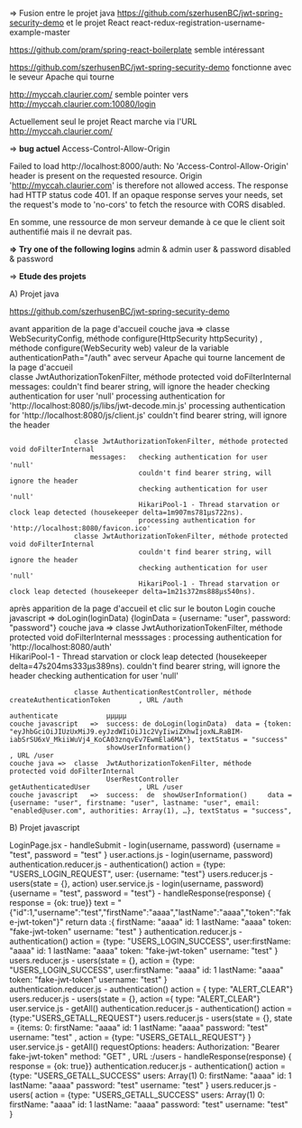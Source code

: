=>  Fusion entre le projet java https://github.com/szerhusenBC/jwt-spring-security-demo 
et le projet React react-redux-registration-username-example-master



https://github.com/pram/spring-react-boilerplate semble intéressant

https://github.com/szerhusenBC/jwt-spring-security-demo fonctionne avec le seveur Apache qui tourne

http://myccah.claurier.com/ semble pointer vers http://myccah.claurier.com:10080/login

Actuellement seul le projet React marche via l'URL http://myccah.claurier.com/

=> **bug actuel**
Access-Control-Allow-Origin

Failed to load http://localhost:8000/auth: 
No 'Access-Control-Allow-Origin' header is present on the requested resource. 
Origin 'http://myccah.claurier.com' is therefore not allowed access. 
The response had HTTP status code 401. 
If an opaque response serves your needs, set the request's mode to 'no-cors' to fetch the resource with CORS disabled.

En somme, une ressource de mon serveur demande à ce que le client soit authentifié mais il ne devrait pas. 

**=>  Try one of the following logins**
    admin & admin
    user & password
    disabled & password

=>  **Etude des projets**

A) Projet java

https://github.com/szerhusenBC/jwt-spring-security-demo

avant apparition de la page d'accueil
    couche java =>  classe WebSecurityConfig,           méthode  configure(HttpSecurity httpSecurity) 
                                            ,           méthode  configure(WebSecurity web)
                                                            valeur de la variable authenticationPath="/auth" avec serveur Apache qui tourne
lancement de la page d'accueil                                            
                    classe JwtAuthorizationTokenFilter, méthode protected void doFilterInternal
                        messages:   couldn't find bearer string, will ignore the header
                                    checking authentication for user 'null'
                                    processing authentication for 'http://localhost:8080/js/libs/jwt-decode.min.js'
                                    processing authentication for 'http://localhost:8080/js/client.js'
                                    couldn't find bearer string, will ignore the header
                                    
                    classe JwtAuthorizationTokenFilter, méthode protected void doFilterInternal
                        messages:   checking authentication for user 'null' 
                                    couldn't find bearer string, will ignore the header
                                    checking authentication for user 'null'  
                                    HikariPool-1 - Thread starvation or clock leap detected (housekeeper delta=1m907ms781µs722ns).
                                    processing authentication for 'http://localhost:8080/favicon.ico'
                    classe JwtAuthorizationTokenFilter, méthode protected void doFilterInternal
                                    couldn't find bearer string, will ignore the header
                                    checking authentication for user 'null'
                                    HikariPool-1 - Thread starvation or clock leap detected (housekeeper delta=1m21s372ms888µs540ns).
                          
après apparition de la page d'accueil et clic sur le bouton Login
    couche javascript   =>  doLogin(loginData) {loginData = {username: "user", password: "password"}
    couche java =>  classe JwtAuthorizationTokenFilter, méthode     protected void doFilterInternal
                        messsages :     processing authentication for 'http://localhost:8080/auth'        
                                        HikariPool-1 - Thread starvation or clock leap detected (housekeeper delta=47s204ms333µs389ns).
                                        couldn't find bearer string, will ignore the header
                                        checking authentication for user 'null'
                                        
                    classe AuthenticationRestController, méthode    createAuthenticationToken       , URL /auth
                                                                    authenticate            µµµµµ    
    couche javascript   =>  success: de doLogin(loginData)  data = {token: "eyJhbGciOiJIUzUxMiJ9.eyJzdWIiOiJ1c2VyIiwiZXhwIjoxN…RaBIM-iabSrSU6xV_MkiiWuVj4_KoCA03znqvEv7EwmEla6MA"}, textStatus = "success"
                            showUserInformation()                                                   , URL /user
    couche java =>  classe  JwtAuthorizationTokenFilter, méthode    protected void doFilterInternal
                            UserRestController                      getAuthenticatedUser            , URL /user
    couche javascript   =>  success:  de  showUserInformation()     data = {username: "user", firstname: "user", lastname: "user", email: "enabled@user.com", authorities: Array(1), …}, textStatus = "success", 

B) Projet javascript

LoginPage.jsx               - handleSubmit
                            - login(username, password) {username = "test", password = "test" }
user.actions.js             - login(username, password)
authentication.reducer.js   - authentication()  action = {type: "USERS_LOGIN_REQUEST", user: {username: "test"}
users.reducer.js            - users(state = {}, action)
user.service.js             - login(username, password)  {username = "test", password = "test"}
                            -  handleResponse(response)  {  response = {ok: true}}
                            text = "{"id":1,"username":"test","firstName":"aaaa","lastName":"aaaa","token":"fake-jwt-token"}"
                            return data :{
                                firstName: "aaaa"
                                id: 1
                                lastName: "aaaa"
                                token: "fake-jwt-token"
                                username: "test"
                                }
authentication.reducer.js   - authentication()  action = {type: "USERS_LOGIN_SUCCESS", user:firstName: "aaaa"
                                                                                            id: 1
                                                                                            lastName: "aaaa"
                                                                                            token: "fake-jwt-token"
                                                                                            username: "test"        }
users.reducer.js            - users(state = {}, action = {type: "USERS_LOGIN_SUCCESS", user:firstName: "aaaa"
                                                                                            id: 1
                                                                                            lastName: "aaaa"
                                                                                            token: "fake-jwt-token"
                                                                                            username: "test"        }                                                                                            
authentication.reducer.js   - authentication()  action = { type: "ALERT_CLEAR"}                           
users.reducer.js            - users(state = {}, action ={ type: "ALERT_CLEAR"}  
user.service.js             - getAll() 
authentication.reducer.js   - authentication()  action = {type:"USERS_GETALL_REQUEST"}
users.reducer.js            - users(state = {}, state = {items: 0:
                                                                firstName: "aaaa"
                                                                id: 1
                                                                lastName: "aaaa"
                                                                password: "test"
                                                                username: "test" , action = {type: "USERS_GETALL_REQUEST"}  }
user.service.js             - getAll()      requestOptions:
                                            headers:
                                            Authorization: "Bearer fake-jwt-token"
                                            method: "GET"                           , URL :/users
                            -  handleResponse(response)  {  response = {ok: true}}
authentication.reducer.js   - authentication()  action = {type: "USERS_GETALL_SUCCESS"
                                                            users: Array(1)
                                                            0:
                                                            firstName: "aaaa"
                                                            id: 1
                                                            lastName: "aaaa"
                                                            password: "test"
                                                            username: "test"  }
users.reducer.js            - users(            action = {type: "USERS_GETALL_SUCCESS"
                                                          users: Array(1)
                                                           0:
                                                           firstName: "aaaa"
                                                           id: 1
                                                           lastName: "aaaa"
                                                           password: "test"
                                                           username: "test"  }                                                       
                                                            
                                                            
